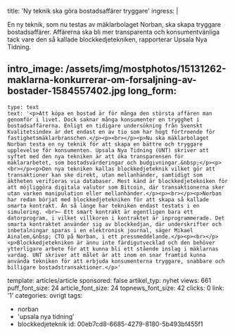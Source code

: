 title: 'Ny teknik ska göra bostadsaffärer tryggare'
ingress: |
  <p>En ny teknik, som nu testas av mäklarbolaget Norban, ska skapa tryggare bostadsaffärer. Affärerna ska bli mer transparenta och konsumentvänliga tack vare den så kallade blockkedjetekniken, rapporterar Upsala Nya Tidning.
  </p>
  
intro_image: /assets/img/mostphotos/15131262-maklarna-konkurrerar-om-forsaljning-av-bostader-1584557402.jpg
long_form:
  -
    type: text
    text: '<p>Att köpa en bostad är för många den största affären man genomför i livet. Dock saknar många konsumenter en trygghet i bostadsaffärerna. Enligt en tidigare undersökning från Svenskt Kvalitetsindex är det endast en av tio som har högt förtroende för fastighetsmäklarbranschen.</p><p><br></p><p>Nu ska mäklarbolaget Norban testa en ny teknik för att skapa en bättre och tryggare upplevelse för konsumenten. Upsala Nya Tidning (UNT) skriver att syftet med den nya tekniken är att öka transparensen för mäklararbetet, som bostadsvärderingar och budgivningar.&nbsp;</p><p><br></p><p>Den nya tekniken kallas blockkedjeteknik vilket gör att transaktioner kan ske direkt, utan mellanhänder, samtidigt som äktheten verifieras via databaser. Mest känd är blockkedjetekniken för att möjliggöra digitala valutor som Bitcoin, där transaktionerna sker utan varken manipulation eller mellanhänder.</p><p><br></p><p>Norban har redan börjat med blockkedjetekniken för att skapa så kallade smarta kontrakt. Än så länge har tekniken endast testats i en simulering. <br>– Ett smart kontrakt är egentligen bara ett datorprogram, i vilket villkoren i kontraktet är inprogrammerade. Det smarta kontraktet använder sig av blockkedjan, där underskrifter och inbetalningar sparas i en elektronisk journal, säger Mikael Ainalem,&nbsp; CTO på Norban, i ett pressmeddelande.</p><p><br></p><p>Blockkedjetekniken är ännu inte färdigutvecklad och den behöver ytterligare arbete för att kunna bli ett stående inslag i mäklarnas vardag. UNT skriver att målet är att inom en snar framtid kunna använda tekniken för att erbjuda konsumenterna tryggare, snabbare och billigare bostadstransaktioner.</p>'
template: articles/article
sponsored: false
artikel_typ: nyhet
views: 661
puff_font_size: 24
article_font_size: 24
topnews_font_size: 42
clicks: 0
link: '1'
categories: ovrigt
tags:
  - norban
  - 'upsala nya tidning'
  - blockkedjeteknik
id: 00eb7cd8-6685-4279-8180-5b493bf455f1
